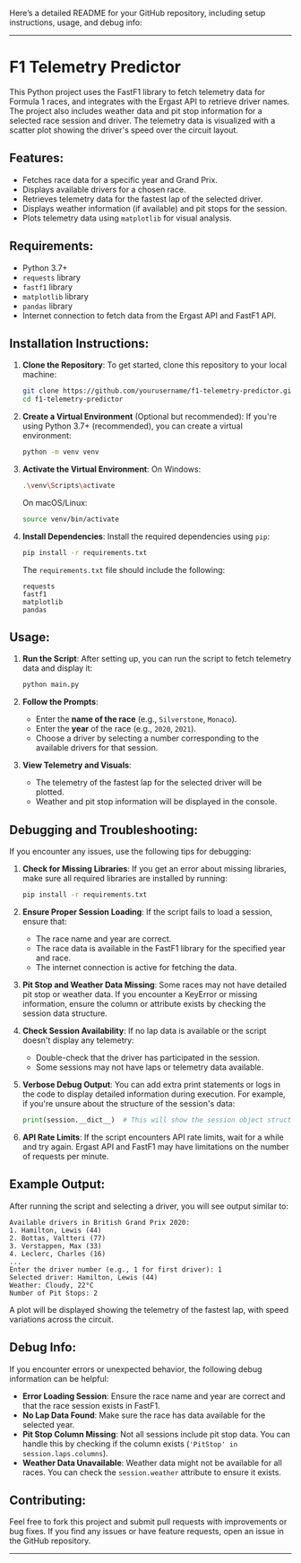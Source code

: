 Here’s a detailed README for your GitHub repository, including setup instructions, usage, and debug info:

---

# F1 Telemetry Predictor

This Python project uses the FastF1 library to fetch telemetry data for Formula 1 races, and integrates with the Ergast API to retrieve driver names. The project also includes weather data and pit stop information for a selected race session and driver. The telemetry data is visualized with a scatter plot showing the driver's speed over the circuit layout.

## Features:
- Fetches race data for a specific year and Grand Prix.
- Displays available drivers for a chosen race.
- Retrieves telemetry data for the fastest lap of the selected driver.
- Displays weather information (if available) and pit stops for the session.
- Plots telemetry data using `matplotlib` for visual analysis.

## Requirements:
- Python 3.7+
- `requests` library
- `fastf1` library
- `matplotlib` library
- `pandas` library
- Internet connection to fetch data from the Ergast API and FastF1 API.

## Installation Instructions:

1. **Clone the Repository**:
   To get started, clone this repository to your local machine:
   ```bash
   git clone https://github.com/yourusername/f1-telemetry-predictor.git
   cd f1-telemetry-predictor
   ```

2. **Create a Virtual Environment** (Optional but recommended):
   If you're using Python 3.7+ (recommended), you can create a virtual environment:
   ```bash
   python -m venv venv
   ```

3. **Activate the Virtual Environment**:
   On Windows:
   ```bash
   .\venv\Scripts\activate
   ```
   On macOS/Linux:
   ```bash
   source venv/bin/activate
   ```

4. **Install Dependencies**:
   Install the required dependencies using `pip`:
   ```bash
   pip install -r requirements.txt
   ```

   The `requirements.txt` file should include the following:
   ```
   requests
   fastf1
   matplotlib
   pandas
   ```

## Usage:

1. **Run the Script**:
   After setting up, you can run the script to fetch telemetry data and display it:
   ```bash
   python main.py
   ```

2. **Follow the Prompts**:
   - Enter the **name of the race** (e.g., `Silverstone`, `Monaco`).
   - Enter the **year** of the race (e.g., `2020`, `2021`).
   - Choose a driver by selecting a number corresponding to the available drivers for that session.

3. **View Telemetry and Visuals**:
   - The telemetry of the fastest lap for the selected driver will be plotted.
   - Weather and pit stop information will be displayed in the console.

## Debugging and Troubleshooting:

If you encounter any issues, use the following tips for debugging:

1. **Check for Missing Libraries**:
   If you get an error about missing libraries, make sure all required libraries are installed by running:
   ```bash
   pip install -r requirements.txt
   ```

2. **Ensure Proper Session Loading**:
   If the script fails to load a session, ensure that:
   - The race name and year are correct.
   - The race data is available in the FastF1 library for the specified year and race.
   - The internet connection is active for fetching the data.

3. **Pit Stop and Weather Data Missing**:
   Some races may not have detailed pit stop or weather data. If you encounter a KeyError or missing information, ensure the column or attribute exists by checking the session data structure.

4. **Check Session Availability**:
   If no lap data is available or the script doesn't display any telemetry:
   - Double-check that the driver has participated in the session.
   - Some sessions may not have laps or telemetry data available.

5. **Verbose Debug Output**:
   You can add extra print statements or logs in the code to display detailed information during execution. For example, if you're unsure about the structure of the session's data:
   ```python
   print(session.__dict__)  # This will show the session object structure
   ```

6. **API Rate Limits**:
   If the script encounters API rate limits, wait for a while and try again. Ergast API and FastF1 may have limitations on the number of requests per minute.

## Example Output:
After running the script and selecting a driver, you will see output similar to:

```
Available drivers in British Grand Prix 2020:
1. Hamilton, Lewis (44)
2. Bottas, Valtteri (77)
3. Verstappen, Max (33)
4. Leclerc, Charles (16)
...
Enter the driver number (e.g., 1 for first driver): 1
Selected driver: Hamilton, Lewis (44)
Weather: Cloudy, 22°C
Number of Pit Stops: 2
```

A plot will be displayed showing the telemetry of the fastest lap, with speed variations across the circuit.

## Debug Info:
If you encounter errors or unexpected behavior, the following debug information can be helpful:
- **Error Loading Session**: Ensure the race name and year are correct and that the race session exists in FastF1.
- **No Lap Data Found**: Make sure the race has data available for the selected year.
- **Pit Stop Column Missing**: Not all sessions include pit stop data. You can handle this by checking if the column exists (`'PitStop' in session.laps.columns`).
- **Weather Data Unavailable**: Weather data might not be available for all races. You can check the `session.weather` attribute to ensure it exists.

## Contributing:
Feel free to fork this project and submit pull requests with improvements or bug fixes. If you find any issues or have feature requests, open an issue in the GitHub repository.

---

